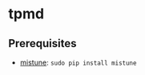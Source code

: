 tpmd
====

Prerequisites
-------------

- [mistune](https://github.com/lepture/mistune): `sudo pip install mistune`

